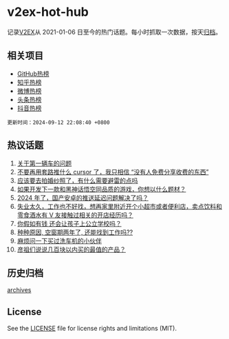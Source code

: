 # v2ex-hot-hub

 记录[V2EX](https://www.v2ex.com/)从 2021-01-06 日至今的热门话题。每小时抓取一次数据，按天[归档](archives)。
 
 ## 相关项目

- [GitHub热榜](https://github.com/snaildev/github-hot-hub)
- [知乎热榜](https://github.com/snaildev/zhihu-hot-hub)
- [微博热榜](https://github.com/snaildev/weibo-hot-hub)
- [头条热榜](https://github.com/snaildev/toutiao-hot-hub)
- [抖音热榜](https://github.com/snaildev/douyin-hot-hub)


 `更新时间：2024-09-12 22:08:40 +0800`

## 热议话题

1. [关于第一辆车的问题](https://www.v2ex.com/t/1072221)
1. [不要再用套路推什么 cursor 了，我只相信 “没有人免费分享收费的东西”](https://www.v2ex.com/t/1072166)
1. [应该要去拍婚纱照了，有什么需要避雷的点吗](https://www.v2ex.com/t/1072187)
1. [如果开发下一款和黑神话悟空同品质的游戏，你想以什么题材？](https://www.v2ex.com/t/1072180)
1. [2024 年了，国产安卓的推送延迟问题解决了吗？](https://www.v2ex.com/t/1072236)
1. [失业太久，工作也不好找，想再家里附近开个小超市或者便利店，卖点饮料和零食酒水有 V 友接触过相关的开店经历吗？](https://www.v2ex.com/t/1072171)
1. [你假如有钱 还会让孩子上公立学校吗？](https://www.v2ex.com/t/1072189)
1. [种种原因, 空窗期两年了, 还能找到工作吗??](https://www.v2ex.com/t/1072178)
1. [麻烦问一下买过洗车机的小伙伴](https://www.v2ex.com/t/1072206)
1. [彦祖们说说几百块以内买的最值的产品？](https://www.v2ex.com/t/1072226)

## 历史归档

[archives](archives)

## License

See the [LICENSE](LICENSE) file for license rights and limitations (MIT).
